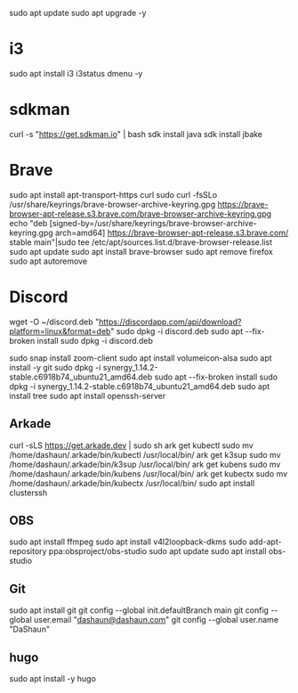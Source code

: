 sudo apt update
sudo apt upgrade -y

# i3
sudo apt install i3 i3status dmenu -y

# sdkman
curl -s "https://get.sdkman.io" | bash
sdk install java
sdk install jbake

# Brave
sudo apt install apt-transport-https curl
sudo curl -fsSLo /usr/share/keyrings/brave-browser-archive-keyring.gpg https://brave-browser-apt-release.s3.brave.com/brave-browser-archive-keyring.gpg
echo "deb [signed-by=/usr/share/keyrings/brave-browser-archive-keyring.gpg arch=amd64] https://brave-browser-apt-release.s3.brave.com/ stable main"|sudo tee /etc/apt/sources.list.d/brave-browser-release.list
sudo apt update
sudo apt install brave-browser
sudo apt remove firefox
sudo apt autoremove

# Discord
wget -O ~/discord.deb "https://discordapp.com/api/download?platform=linux&format=deb"
sudo dpkg -i discord.deb 
sudo apt --fix-broken install
sudo dpkg -i discord.deb 


sudo snap install zoom-client
sudo apt install volumeicon-alsa
sudo apt install -y git
sudo dpkg -i synergy_1.14.2-stable.c6918b74_ubuntu21_amd64.deb 
sudo apt --fix-broken  install
sudo dpkg -i synergy_1.14.2-stable.c6918b74_ubuntu21_amd64.deb 
sudo apt install tree
sudo apt install openssh-server

## Arkade
curl -sLS https://get.arkade.dev | sudo sh
ark get kubectl
sudo mv /home/dashaun/.arkade/bin/kubectl /usr/local/bin/
ark get k3sup
sudo mv /home/dashaun/.arkade/bin/k3sup /usr/local/bin/
ark get kubens
sudo mv /home/dashaun/.arkade/bin/kubens /usr/local/bin/
ark get kubectx
sudo mv /home/dashaun/.arkade/bin/kubectx /usr/local/bin/
sudo apt install clusterssh

## OBS
sudo apt install ffmpeg
sudo apt install v4l2loopback-dkms
sudo add-apt-repository ppa:obsproject/obs-studio
sudo apt update
sudo apt install obs-studio

## Git
sudo apt install git
git config --global init.defaultBranch main
git config --global user.email "dashaun@dashaun.com"
git config --global user.name "DaShaun"

## hugo
sudo apt install -y hugo
